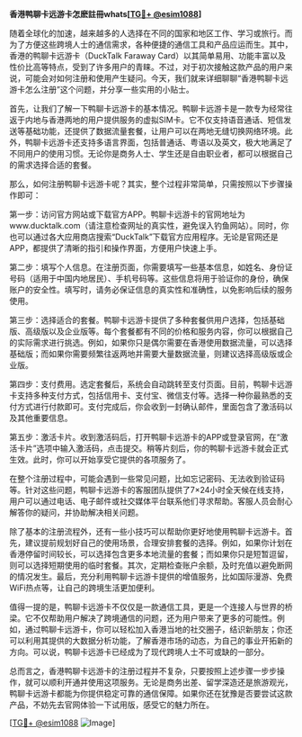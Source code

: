 **香港鸭聊卡远游卡怎麽註冊whats[[TG💪+ @esim1088](https://t.me/s/esim1088)]**

随着全球化的加速，越来越多的人选择在不同的国家和地区工作、学习或旅行。而为了方便这些跨境人士的通信需求，各种便捷的通信工具和产品应运而生。其中，香港的鸭聊卡远游卡（DuckTalk Faraway Card）以其简单易用、功能丰富以及性价比高等特点，受到了许多用户的青睐。不过，对于初次接触这款产品的用户来说，可能会对如何注册和使用产生疑问。今天，我们就来详细聊聊“香港鸭聊卡远游卡怎么注册”这个问题，并分享一些实用的小贴士。

首先，让我们了解一下鸭聊卡远游卡的基本情况。鸭聊卡远游卡是一款专为经常往返于内地与香港两地的用户提供服务的虚拟SIM卡。它不仅支持语音通话、短信发送等基础功能，还提供了数据流量套餐，让用户可以在两地无缝切换网络环境。此外，鸭聊卡远游卡还支持多语言界面，包括普通话、粤语以及英文，极大地满足了不同用户的使用习惯。无论你是商务人士、学生还是自由职业者，都可以根据自己的需求选择合适的套餐。

那么，如何注册鸭聊卡远游卡呢？其实，整个过程非常简单，只需按照以下步骤操作即可：

第一步：访问官方网站或下载官方APP。鸭聊卡远游卡的官网地址为www.ducktalk.com（请注意检查网址的真实性，避免误入钓鱼网站）。同时，你也可以通过各大应用商店搜索“DuckTalk”下载官方应用程序。无论是官网还是APP，都提供了清晰的指引和操作界面，方便用户快速上手。

第二步：填写个人信息。在注册页面，你需要填写一些基本信息，如姓名、身份证号码（适用于中国内地居民）、手机号码等。这些信息将用于验证你的身份，确保账户的安全性。填写时，请务必保证信息的真实性和准确性，以免影响后续的服务使用。

第三步：选择适合的套餐。鸭聊卡远游卡提供了多种套餐供用户选择，包括基础版、高级版以及企业版等。每个套餐都有不同的价格和服务内容，你可以根据自己的实际需求进行挑选。例如，如果你只是偶尔需要在香港使用数据流量，可以选择基础版；而如果你需要频繁往返两地并需要大量数据流量，则建议选择高级版或企业版。

第四步：支付费用。选定套餐后，系统会自动跳转至支付页面。目前，鸭聊卡远游卡支持多种支付方式，包括信用卡、支付宝、微信支付等。选择一种你最熟悉的支付方式进行付款即可。支付完成后，你会收到一封确认邮件，里面包含了激活码以及其他重要信息。

第五步：激活卡片。收到激活码后，打开鸭聊卡远游卡的APP或登录官网，在“激活卡片”选项中输入激活码，点击提交。稍等片刻后，你的鸭聊卡远游卡就会正式生效。此时，你可以开始享受它提供的各项服务了。

在整个注册过程中，可能会遇到一些常见问题，比如忘记密码、无法收到验证码等。针对这些问题，鸭聊卡远游卡的客服团队提供了7×24小时全天候在线支持，用户可以通过电话、电子邮件或社交媒体平台联系他们寻求帮助。客服人员会耐心解答你的疑问，并协助解决相关问题。

除了基本的注册流程外，还有一些小技巧可以帮助你更好地使用鸭聊卡远游卡。首先，建议提前规划好自己的使用场景，合理安排套餐的选择。例如，如果你计划在香港停留时间较长，可以选择包含更多本地流量的套餐；而如果你只是短暂逗留，则可以选择短期使用的临时套餐。其次，定期检查账户余额，及时充值以避免断网的情况发生。最后，充分利用鸭聊卡远游卡提供的增值服务，比如国际漫游、免费WiFi热点等，让自己的跨境生活更加便利。

值得一提的是，鸭聊卡远游卡不仅仅是一款通信工具，更是一个连接人与世界的桥梁。它不仅帮助用户解决了跨境通信的问题，还为用户带来了更多的可能性。例如，通过鸭聊卡远游卡，你可以轻松加入香港当地的社交圈子，结识新朋友；你还可以利用其提供的大数据分析功能，了解香港市场的动态，为自己的事业开拓新的方向。可以说，鸭聊卡远游卡已经成为了现代跨境人士不可或缺的一部分。

总而言之，香港鸭聊卡远游卡的注册过程并不复杂，只要按照上述步骤一步步操作，就可以顺利开通并使用这项服务。无论是商务出差、留学深造还是旅游观光，鸭聊卡远游卡都能为你提供稳定可靠的通信保障。如果你还在犹豫是否要尝试这款产品，不妨先去官网体验一下试用版，感受它的魅力所在。

[[TG💪+ @esim1088](https://t.me/s/esim1088) ![Image](https://i.postimg.cc/4NQfJmqS/Snipaste-2025-05-13-00-14-12.png)]